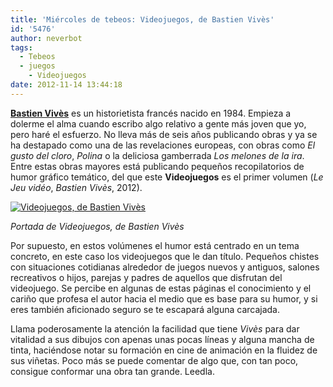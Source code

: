 ```yaml
---
title: 'Miércoles de tebeos: Videojuegos, de Bastien Vivès'
id: '5476'
author: neverbot
tags:
  - Tebeos
  - juegos
    - Videojuegos
date: 2012-11-14 13:44:18
---
```


[**Bastien Vivès**](http://es.wikipedia.org/wiki/Bastien_Viv%C3%A8s) es un historietista francés nacido en 1984. Empieza a dolerme el alma cuando escribo algo relativo a gente más joven que yo, pero haré el esfuerzo. No lleva más de seis años publicando obras y ya se ha destapado como una de las revelaciones europeas, con obras como _El gusto del cloro_, _Polina_ o la deliciosa gamberrada _Los melones de la ira_. Entre estas obras mayores está publicando pequeños recopilatorios de humor gráfico temático, del que este **Videojuegos** es el primer volumen (_Le Jeu vidéo_, _Bastien Vivès_, 2012).

[![](./videojuegos.gif "Videojuegos, de Bastien Vivès")](./videojuegos.gif)

_Portada de Videojuegos, de Bastien Vivès_

Por supuesto, en estos volúmenes el humor está centrado en un tema concreto, en este caso los videojuegos que le dan título. Pequeños chistes con situaciones cotidianas alrededor de juegos nuevos y antiguos, salones recreativos o hijos, parejas y padres de aquellos que disfrutan del videojuego. Se percibe en algunas de estas páginas el conocimiento y el cariño que profesa el autor hacia el medio que es base para su humor, y si eres también aficionado seguro se te escapará alguna carcajada.

Llama poderosamente la atención la facilidad que tiene _Vivès_ para dar vitalidad a sus dibujos con apenas unas pocas líneas y alguna mancha de tinta, haciéndose notar su formación en cine de animación en la fluidez de sus viñetas. Poco más se puede comentar de algo que, con tan poco, consigue conformar una obra tan grande. Leedla.